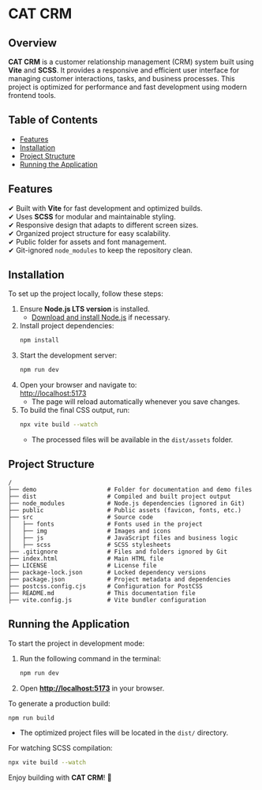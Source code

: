 # CAT CRM

## Overview  

**CAT CRM** is a customer relationship management (CRM) system built using **Vite** and **SCSS**. It provides a responsive and efficient user interface for managing customer interactions, tasks, and business processes. This project is optimized for performance and fast development using modern frontend tools.

## Table of Contents  
- [Features](#features)  
- [Installation](#installation)  
- [Project Structure](#project-structure)  
- [Running the Application](#running-the-application)  

## Features  
✔ Built with **Vite** for fast development and optimized builds.  
✔ Uses **SCSS** for modular and maintainable styling.  
✔ Responsive design that adapts to different screen sizes.  
✔ Organized project structure for easy scalability.  
✔ Public folder for assets and font management.  
✔ Git-ignored `node_modules` to keep the repository clean.  

## Installation  

To set up the project locally, follow these steps:  

1. Ensure **Node.js LTS version** is installed.  
   - [Download and install Node.js](https://nodejs.org/en/) if necessary.  
2. Install project dependencies:  
   ```sh
   npm install
   ```
3. Start the development server:  
   ```sh
   npm run dev
   ```
4. Open your browser and navigate to:  
   [http://localhost:5173](http://localhost:5173)  
   - The page will reload automatically whenever you save changes.  
5. To build the final CSS output, run:  
   ```sh
   npx vite build --watch
   ```
   - The processed files will be available in the `dist/assets` folder.  

## Project Structure  

```
/
├── demo                    # Folder for documentation and demo files
├── dist                    # Compiled and built project output
├── node_modules            # Node.js dependencies (ignored in Git)
├── public                  # Public assets (favicon, fonts, etc.)
├── src                     # Source code
│   ├── fonts               # Fonts used in the project
│   ├── img                 # Images and icons
│   ├── js                  # JavaScript files and business logic
│   ├── scss                # SCSS stylesheets
├── .gitignore              # Files and folders ignored by Git
├── index.html              # Main HTML file
├── LICENSE                 # License file
├── package-lock.json       # Locked dependency versions
├── package.json            # Project metadata and dependencies
├── postcss.config.cjs      # Configuration for PostCSS
├── README.md               # This documentation file
├── vite.config.js          # Vite bundler configuration
```

## Running the Application  

To start the project in development mode:  

1. Run the following command in the terminal:  
   ```sh
   npm run dev
   ```
2. Open **[http://localhost:5173](http://localhost:5173)** in your browser.  

To generate a production build:  

```sh
npm run build
```
- The optimized project files will be located in the `dist/` directory.  

For watching SCSS compilation:  

```sh
npx vite build --watch
```

Enjoy building with **CAT CRM**! 🚀
